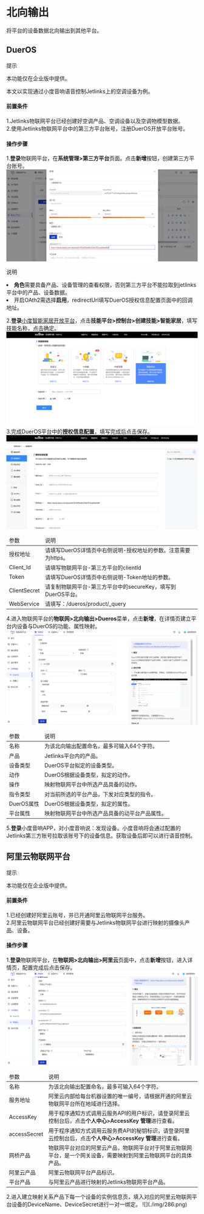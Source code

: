 # 北向输出
将平台的设备数据北向输出到其他平台。

## DuerOS

<div class='explanation info'>
  <p class='explanation-title-warp'> 
    <span class='iconfont icon-tishi explanation-icon'></span>
    <span class='explanation-title font-weight'>提示</span>
  </p>

本功能仅在企业版中提供。

</div>


本文以实现通过小度音响语音控制Jetlinks上的空调设备为例。

#### 前置条件
1.Jetlinks物联网平台已经创建好空调产品、空调设备以及空调物模型数据。</br>
2.使用Jetlinks物联网平台中的第三方平台账号，注册DuerOS开放平台账号。

#### 操作步骤
1.**登录**物联网平台，在**系统管理>第三方平台**页面。点击**新增**按钮，创建第三方平台账号。
![](./img/281.png)
<div class='explanation primary'>
  <p class='explanation-title-warp'>
    <span class='iconfont icon-bangzhu explanation-icon'></span>
    <span class='explanation-title font-weight'>说明</span>
  </p>
<li><span style='font-weight:600'>角色</span>需要具备产品、设备管理的查看权限，否则第三方平台不能拉取到jetlinks平台中的产品、设备数据。</li>
<li>开启OAth2需选择<span style='font-weight:600'>启用</span>，redirectUrl填写DuerOS授权信息配置页面中的回调地址。</li>
</div>

2.**登录**[小度智能家居开放平台](https://dueros.baidu.com/dbp/bot/index#/iotopenplatform)，点击**技能平台>控制台>创建技能>智能家居**，填写技能名称，点击确定。
![](./img/282.png)
3.完成DuerOS平台中的**授权信息配置**，填写完成后点击保存。
![](./img/283.png)

<table class='table'>
        <thead>
            <tr>
              <td>参数</td>
              <td>说明</td>
            </tr>
        </thead>
        <tbody>
          <tr>
            <td>授权地址</td>
            <td>请填写DuerOS详情页中右侧说明-授权地址的参数。注意需要为https。</td>
          </tr>
          <tr>
            <td>Client_Id</td>
            <td>请填写物联网平台-第三方平台的clientId</td>
          </tr>
          <tr>
            <td>Token</td>
            <td>请填写DuerOS详情页中右侧说明-Token地址的参数。</td>
          </tr>
          <tr>
            <td>ClientSecret</td>
            <td>请复制物联网平台-第三方平台中的secureKey，填写到DuerOS平台。</td>
          </tr>
         <tr>
            <td>WebService</td>
            <td>请填写：/dueros/product/_query</td>
          </tr>
        </tbody>
      </table>

4.进入物联网平台的**物联网>北向输出>Dueros**菜单，点击**新增**，在详情页建立平台内设备与DuerOS的功能、属性映射。
![](./img/284.png)

<table class='table'>
        <thead>
            <tr>
              <td>参数</td>
              <td>说明</td>
            </tr>
        </thead>
        <tbody>
          <tr>
            <td>名称</td>
            <td>为该北向输出配置命名，最多可输入64个字符。</td>
          </tr>
          <tr>
            <td>产品</td>
            <td>Jetlinks平台内的产品。</td>
          </tr>
          <tr>
            <td>设备类型</td>
            <td>DuerOS平台拟定的设备类型。</td>
          </tr>
          <tr>
            <td>动作</td>
            <td>DuerOS根据设备类型，拟定的动作。</td>
          </tr>
         <tr>
            <td>操作</td>
            <td>映射物联网平台中所选产品具备的动作。</td>
          </tr>
          <tr>
            <td>指令类型</td>
            <td>对当前所选的平台产品，下发对应类型的指令。</td>
          </tr>
         <tr>
            <td>DuerOS属性</td>
            <td>DuerOS根据设备类型，拟定的属性。</td>
          </tr>
         <tr>
            <td>平台属性</td>
            <td>映射物联网平台中所选产品具备的动平台产品属性。</td>
          </tr>
        </tbody>
      </table>

5.**登录**小度音响APP，对小度音响说：发现设备。小度音响将会通过配置的Jetlinks第三方账号拉取该账号下的设备信息。获取设备后即可以进行语音控制。

## 阿里云物联网平台

<div class='explanation info'>
  <p class='explanation-title-warp'> 
    <span class='iconfont icon-tishi explanation-icon'></span>
    <span class='explanation-title font-weight'>提示</span>
  </p>

本功能仅在企业版中提供。

</div>


#### 前置条件 
1.已经创建好阿里云账号，并已开通阿里云物联网平台服务。</br>
2.阿里云物联网平台已经创建好需要与Jetlinks物联网平台进行映射的摄像头产品、设备。

#### 操作步骤
1.**登录**物联网平台，在**物联网>北向输出>阿里云**页面中，点击**新增**按钮，进入详情页，配置完成后点击保存。
![](./img/285.png)
<table class='table'>
        <thead>
            <tr>
              <td>参数</td>
              <td>说明</td>
            </tr>
        </thead>
        <tbody>
          <tr>
            <td>名称</td>
            <td>为该北向输出配置命名，最多可输入64个字符。</td>
          </tr>
          <tr>
            <td>服务地址</td>
            <td>阿里云内部给每台机器设置的唯一编号，请根据开通的阿里云物联网平台所在地域进行选择。</td>
          </tr>
          <tr>
            <td>AccessKey</td>
            <td>用于程序通知方式调用云服务API的用户标识，请登录阿里云控制台后，点击<span style='font-weight:600'>个人中心>AccessKey
            管理</span>进行查看。</td>
          </tr>
          <tr>
            <td>accessSecret</td>
            <td>用于程序通知方式调用云服务费API的秘钥标识，请登录阿里云控制台后，点击<span style='font-weight:600'>个人中心>AccessKey
            管理</span>进行查看。</td>
          </tr>
         <tr>
            <td>网桥产品</td>
            <td>物联网平台对应的阿里云产品，物联网平台对于阿里云物联网平台，是一个网关设备，需要映射到阿里云物联网平台的具体产品。</td>
          </tr>
          <tr>
            <td>阿里云产品</td>
            <td>阿里云物联网平台产品标识。</td>
          </tr>
          <tr>
            <td>平台产品</td>
            <td>与阿里云产品进行映射的Jetlinks物联网平台产品。</td>
          </tr>
        </tbody>
      </table>
2.进入建立映射关系产品下每一个设备的实例信息页，填入对应的阿里云物联网平台设备的DeviceName、DeviceSecret进行一对一绑定。
![](./img/286.png)